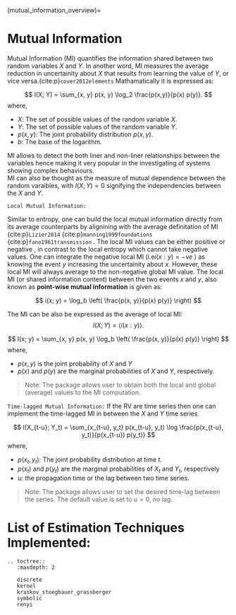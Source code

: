 (mutual_information_overview)=
# Mutual Information
Mutual Information (MI) quantifies the information shared between two random variables $X$ and $Y$. 
In another word, MI measures the average reduction in uncertainity about $X$ that results from learning the value of $Y$, or vice versa.{cite:p}`cover2012elements`
Mathamatically it is expressed as:

$$
I(X; Y) = \sum_{x, y} p(x, y) \log_2 \frac{p(x,y)}{p(x) p(y)}.
$$
where,
- $X$: The set of possible values of the random variable $X$.
- $Y$: The set of possible values of the random variable $Y$.
- $p(x,y)$: The joint probability distribution $p(x,y)$.
- $b$: The base of the logarithm.

MI allows to detect the both liner and non-liner relationships between the variables hence making it very popular in the investigating of systems showing complex behaviours.  
MI can also be thought as the measure of mutual dependence between the random varaibles, with $I(X; Y) = 0$ signifying the independencies between the $X$ and $Y$.


``Local Mutual Information:`` 

Similar to entropy, one can build the local mutual information directly from its average counterparts by alignining with the average definitation of MI {cite:p}`Lizier2014` {cite:p}`manning1999foundations` {cite:p}`fano1961transmission` .
The local MI values can be either positive or negative , in contrast to the local entropy which cannot take negative values. One can integrate the negative local MI (i.e$i(x: y)=-ve$ ) as knowing the event $y$ increasing the uncertainity about $x$. 
However, these local MI will always average to the non-negative global MI value. 
The local MI (or shared information content) between the two events $x$ and $y$, also known as **point-wise mutual information** is given as:

 $$
   i(x; y) = \log_b \left( \frac{p(x, y)}{p(x) p(y)} \right)
  $$

The MI can be also be expressed as the average of local MI:
$$
I(X; Y) = \langle i(x: y) \rangle.
$$

 $$
   I(x; y) = \sum_{x, y} p(x, y) \log_b \left( \frac{p(x, y)}{p(x) p(y)} \right)
  $$
where,
-  $p(x, y)$ is the joint probability of $X$ and $Y$
-  $p(x)$ and $p(y)$ are the marginal probabilities of $X$ and $Y$, respectively.

> Note:
> The package allows user to obtain both the local and global (average) values to the MI computation.

``Time-lagged Mutual Information:`` 
If the RV are time series then one can implement the time-lagged MI in between the $X$ and $Y$ time series.

$$
I(X_{t-u}; Y_t) = \sum_{x_{t-u}, y_t} p(x_{t-u}, y_t) \log \frac{p(x_{t-u}, y_t)}{p(x_{t-u}) p(y_t)}
$$
where,
- $p(x_t,y_t)$: The joint probability distribution at time $t$.
- $p(x_t)$ and  $p(y_t)$ are the marginal probabilities of $X_t$ and $Y_t$, respectively
- $u$: the propagation time or the lag between two time series.

> Note:
> The package allows user to set the desired time-lag between the series. The default value is set to $u=0$, no lag. 

# List of Estimation Techniques Implemented:

```{eval-rst}
.. toctree::
   :maxdepth: 2

   discrete
   kernel
   kraskov_stoegbauer_grassberger
   symbolic
   renyi
```
